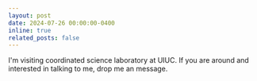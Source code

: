 ```yaml
---
layout: post
date: 2024-07-26 00:00:00-0400
inline: true
related_posts: false
---
```


I'm visiting coordinated science laboratory at UIUC. If you are around and interested in talking to me, drop me an message. 
